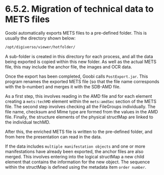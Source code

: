 # 6.5.2. Migration of technical data to METS files

Goobi automatically exports METS files to a pre-defined folder. This is usually the directory shown below:

```bash
/opt/digiverso/viewer/hotfolder/
```

A sub-folder is created in this directory for each process, and all the data being exported is copied within this new folder. As well as the actual METS file, this may include the anchor file, the images and OCR data.

Once the export has been completed, Goobi calls `PostExport.jar`. This program renames the exported METS file \(so that the file name corresponds with the b-number\) and merges it with the SDB-AMD file.

As a first step, this involves reading in the AMD file and for each element creating a `mets:techMD` element within the `mets:amdSec` section of the METS file. The second step involves checking all the FileGroups individually. The file name, checksum and Mime type are formed from the values in the AMD file. Finally, the structure elements of the physical structMap are linked to the individual techMD.

After this, the enriched METS file is written to the pre-defined folder, and from here the presentation can read in the data.

If the data includes `multiple manifestation objects` and one or more manifestations have already been exported, the anchor files are also merged. This involves entering into the logical structMap a new child element that contains the information for the new object. The sequence within the structMap is defined using the metadata item `order number`.

